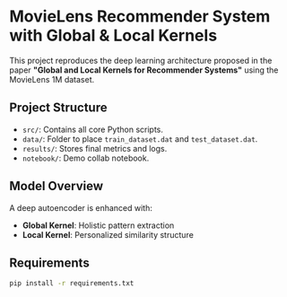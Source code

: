 # MovieLens Recommender System with Global & Local Kernels

This project reproduces the deep learning architecture proposed in the paper **"Global and Local Kernels for Recommender Systems"** using the MovieLens 1M dataset.

##  Project Structure
- `src/`: Contains all core Python scripts.
- `data/`: Folder to place `train_dataset.dat` and `test_dataset.dat`.
- `results/`: Stores final metrics and logs.
- `notebook/`: Demo collab notebook.

##  Model Overview
A deep autoencoder is enhanced with:
- **Global Kernel**: Holistic pattern extraction
- **Local Kernel**: Personalized similarity structure

##  Requirements
```bash
pip install -r requirements.txt
